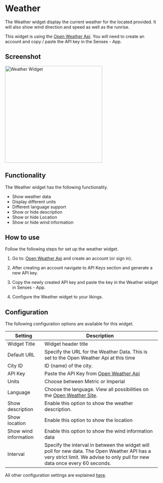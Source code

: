 # Weather

The Weather widget display the current weather for the located provided. It will also show wind direction and speed as well as the runrise.

This widget is using the [Open Weather Api](https://openweathermap.org/). You will need to create an account and copy / paste the API key in the Senses - App.

## Screenshot  

<div class="image-wrapper">
  <img class="widget-image" src="/images/widgets/weather.png" alt="Weather Widget" width="320"/>
</div>

## Functionality

The Weather widget has the following functionality.

- Show weather data
- Display different units
- Different language support
- Show or hide description
- Show or hide Location
- Show or hide wind information

## How to use

Follow the following steps for set up the weather widget.

1. Go to: [Open Weather Api](https://openweathermap.org/) and create an account (or sign in).

2. After creating an account navigate to API Keys section and generate a new API key.

3. Copy the newly created API key and paste the key in the Weather widget in Senses - App. 

4. Configure the Weather widget to your likings.

## Configuration

The following configuration options are available for this widget.

| Setting | Description |
| ----------- | ----------- |
| Widget Title | Widget header title |
| Default URL | Specify the URL for the Weather Data. This is set to the Open Weather Api at this time |
| City ID | ID (name) of the city. | 
| API Key | Paste the API Key from [Open Weather Api](https://openweathermap.org/) |
| Units | Choose between Metric or Imperial |
| Language | Choose the language. View all possibilities on the [Open Weather Site](https://openweathermap.org/current#multi). |
| Show description | Enable this option to show the weather description. |
| Show location | Enable this option to show the location | 
| Show wind information | Enable this option to show the wind information data | 
| Interval | Specify the interval in between the widget will poll for new data. The Open Weather API has a very strict limit. We advise to only pull for new data once every 60 seconds. |

All other configuration settings are explained [here](/widgets/introduction.html#default-widget-configuration-options).